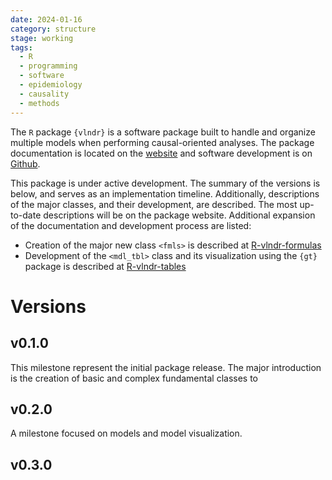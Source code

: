 ```yaml
---
date: 2024-01-16
category: structure
stage: working
tags:
  - R 
  - programming 
  - software
  - epidemiology 
  - causality
  - methods 
---
```


The `R` package `{vlndr}` is a software package built to handle and organize multiple models when performing causal-oriented analyses.  The package documentation is located on the [website](https://asshah4.github.io/vlndr) and software development is on [Github](https://github.com/asshah4/vlndr).

This package is under active development. 
The summary of the versions is below, and serves as an implementation timeline. 
Additionally, descriptions of the major classes, and their development, are described. 
The most up-to-date descriptions will be on the package website.
Additional expansion of the documentation and development process are listed:

- Creation of the major new class `<fmls>` is described at [R-vlndr-formulas](../../permanent/R-vlndr-formulas.md)
- Development of the `<mdl_tbl>` class and its visualization using the `{gt}` package is described at [R-vlndr-tables](../../permanent/R-vlndr-tables.md)

# Versions

## v0.1.0

This milestone represent the initial package release. 
The major introduction is the creation of basic and complex fundamental classes to 

## v0.2.0

A milestone focused on models and model visualization.

## v0.3.0

